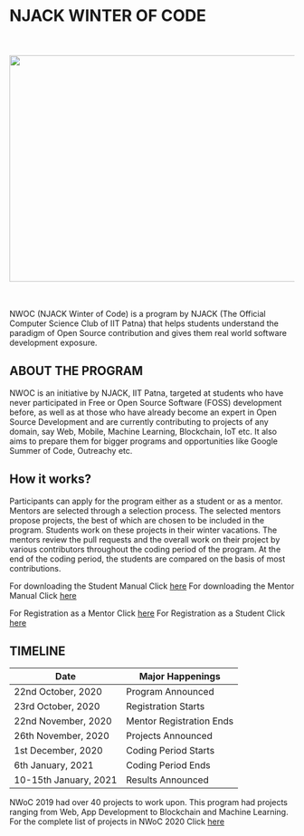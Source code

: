 # NJACK WINTER OF CODE
<br>
<br>
<img src="https://miro.medium.com/max/1400/1*G0edbEJvyuDgPNog0eBgtw.jpeg"  style="width:1000px; 
            height:400px; 
            display: block;" />
<br>
<br>

NWOC (NJACK Winter of Code) is a program by NJACK (The Official Computer Science Club of IIT Patna) that helps students understand the paradigm of Open Source contribution and gives them real world software development exposure.

## ABOUT THE PROGRAM

NWOC is an initiative by NJACK, IIT Patna, targeted at students who have never participated in Free or Open Source Software (FOSS) development before, as well as at those who have already become an expert in Open Source Development and are currently contributing to projects of any domain, say Web, Mobile, Machine Learning, Blockchain, IoT etc. It also aims to prepare them for bigger programs and opportunities like Google Summer of Code, Outreachy etc.

## How it works?

Participants can apply for the program either as a student or as a mentor. Mentors are selected through a selection process. The selected mentors propose projects, the best of which are chosen to be included in the program. Students work on these projects in their winter vacations. The mentors review the pull requests and the overall work on their project by various contributors throughout the coding period of the program. At the end of the coding period, the students are compared on the basis of most contributions.

For downloading the Student Manual Click [here](https://njackwinterofcode.github.io/NWoC_StudentManual.pdf)
For downloading the Mentor Manual Click [here](https://njackwinterofcode.github.io/NWoC_MentorManual.pdf)

For Registration as a Mentor Click [here](https://docs.google.com/forms/d/e/1FAIpQLScPfXqrGKDodi8K4Q7Ua5BFlJPzfC_UeKKEx5qC_nHF0yU3EQ/closedform)
 For Registration as a Student Click [here](https://docs.google.com/forms/d/e/1FAIpQLSdA1dAV8ywtVNenm26nfEXfp07jfLWDxcz8PkQF8hwZGTIHfg/closedform)

## TIMELINE

Date | Major Happenings
----- | --------------------
22nd October, 2020 | Program Announced
23rd October, 2020 | Registration Starts
22nd November, 2020 | Mentor Registration Ends
26th November, 2020 | Projects Announced
1st December, 2020 | Coding Period Starts
6th January, 2021 | Coding Period Ends
10-15th January, 2021 | Results Announced

NWoC 2019 had over 40 projects to work upon. This program had projects ranging from Web, App Development to Blockchain and Machine Learning. For the complete list of projects in NWoC 2020 Click [here](https://njackwinterofcode.github.io/projects.html)